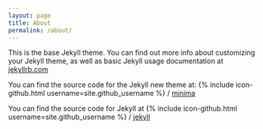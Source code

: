 ```yaml
---
layout: page
title: About
permalink: /about/
---
```


This is the base Jekyll theme. You can find out more info about customizing your Jekyll theme, as well as basic Jekyll usage documentation at [jekyllrb.com](http://jekyllrb.com/)

You can find the source code for the Jekyll new theme at:
{% include icon-github.html username=site.github_username %} /
[minima](https://github.com/jekyll/minima)

You can find the source code for Jekyll at
{% include icon-github.html username=site.github_username %} /
[jekyll](https://github.com/jekyll/jekyll)


